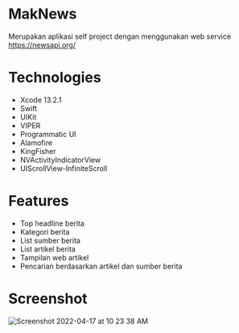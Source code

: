 # MakNews

Merupakan aplikasi self project dengan menggunakan web service https://newsapi.org/


# Technologies
- Xcode 13.2.1
- Swift
- UIKit
- VIPER
- Programmatic UI
- Alamofire
- KingFisher
- NVActivityIndicatorView
- UIScrollView-InfiniteScroll

# Features
- Top headline berita
- Kategori berita
- List sumber berita
- List artikel berita
- Tampilan web artikel
- Pencarian berdasarkan artikel dan sumber berita

# Screenshot
![Screenshot 2022-04-17 at 10 23 38 AM](https://user-images.githubusercontent.com/103617370/163698978-d76f7fc5-008f-4787-afb1-7131611e746b.png)
